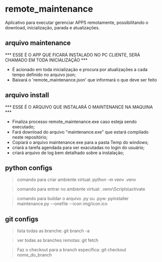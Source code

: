 # remote_maintenance
Aplicativo para executar gerenciar APPS remotamente, possibilitando o download, inicialização, parada e atualizações.


## arquivo maintenance
*** ESSE É O APP QUE FICARÁ INSTALADO NO PC CLIENTE, SERÁ CHAMADO EM TODA INICIALIZAÇÃO ***
- É acionado em toda inicialização e procura por atualizações a cada tempo definido no arquivo json;
- Baixará o 'remote_maintenance.json' que informará o que deve ser feito


## arquivo install
*** ESSE É O ARQUIVO QUE INSTALARÁ O MAINTENANCE NA MAQUINA ***
- Finaliza processo remote_maintenance.exe caso esteja sendo executado;
- Fará download do arquivo "maintenance.exe" que estará compilado neste repositório;
- Copiará o arquivo maintenance.exe para a pasta Temp do windows;
- criará a tarefa agendada para ser exacutadas no login do usuário;
- criará arquivo de log bem detalhado sobre a instalação;


## python configs
> comando para criar ambiente virtual:
python -m venv .venv

> comando para entrar no ambiente virtual:
.venv\Scripts\activate

> comando para buildar o arquivo .py ou .pyw:
pyinstaller maintenance.py --onefile --icon img/icon.ico


## git configs
>lista todas as branche:
git branch -a

>ver todas as branches remotas:
git fetch

>Faz o checkout para a branch específica:
git checkout nome_do_branch
